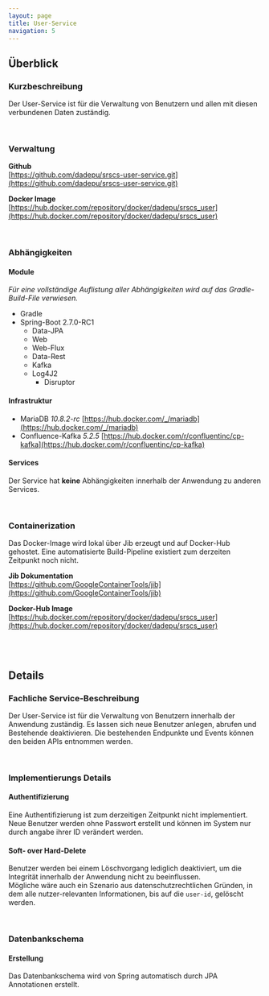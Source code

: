 ```yaml
---
layout: page
title: User-Service
navigation: 5
---
```


## Überblick

### Kurzbeschreibung

Der User-Service ist für die Verwaltung von Benutzern und allen mit diesen verbundenen Daten zuständig.

<br/>

### Verwaltung

**Github**  
[https://github.com/dadepu/srscs-user-service.git](https://github.com/dadepu/srscs-user-service.git)

**Docker Image**  
[https://hub.docker.com/repository/docker/dadepu/srscs_user](https://hub.docker.com/repository/docker/dadepu/srscs_user)

<br/>

### Abhängigkeiten

#### Module

*Für eine vollständige Auflistung aller Abhängigkeiten wird auf das Gradle-Build-File verwiesen.*
- Gradle
- Spring-Boot 2.7.0-RC1
  - Data-JPA
  - Web
  - Web-Flux
  - Data-Rest
  - Kafka
  - Log4J2
    - Disruptor

#### Infrastruktur

- MariaDB *10.8.2-rc* [https://hub.docker.com/_/mariadb](https://hub.docker.com/_/mariadb)
- Confluence-Kafka *5.2.5* [https://hub.docker.com/r/confluentinc/cp-kafka](https://hub.docker.com/r/confluentinc/cp-kafka)

#### Services

Der Service hat **keine** Abhängigkeiten innerhalb der Anwendung zu anderen Services.

<br/>

### Containerization

Das Docker-Image wird lokal über Jib erzeugt und auf Docker-Hub gehostet. Eine automatisierte Build-Pipeline existiert zum derzeiten Zeitpunkt noch nicht.

**Jib Dokumentation**  
[https://github.com/GoogleContainerTools/jib](https://github.com/GoogleContainerTools/jib)

**Docker-Hub Image**  
[https://hub.docker.com/repository/docker/dadepu/srscs_user](https://hub.docker.com/repository/docker/dadepu/srscs_user)

<br/>
<br/>

## Details

### Fachliche Service-Beschreibung

Der User-Service ist für die Verwaltung von Benutzern innerhalb der Anwendung zuständig. Es lassen sich neue Benutzer anlegen, abrufen und Bestehende deaktivieren. Die bestehenden Endpunkte und Events können den beiden APIs entnommen werden.

<br/>

### Implementierungs Details

#### Authentifizierung

Eine Authentifizierung ist zum derzeitigen Zeitpunkt nicht implementiert. Neue Benutzer werden ohne Passwort erstellt und können im System nur durch angabe ihrer ID verändert werden.

#### Soft- over Hard-Delete

Benutzer werden bei einem Löschvorgang lediglich deaktiviert, um die Integrität innerhalb der Anwendung nicht zu 
beeinflussen.  
Mögliche wäre auch ein Szenario aus datenschutzrechtlichen Gründen, in dem alle nutzer-relevanten 
Informationen, bis auf die `user-id`, gelöscht werden.

<br/>

### Datenbankschema

#### Erstellung

Das Datenbankschema wird von Spring automatisch durch JPA Annotationen erstellt.